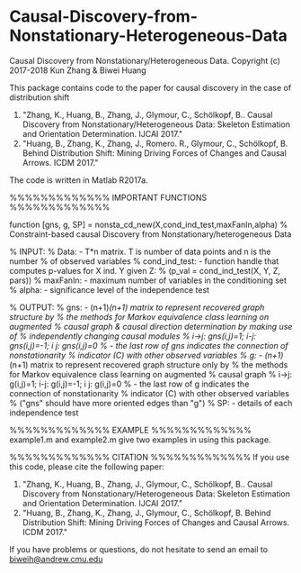 # Causal-Discovery-from-Nonstationary-Heterogeneous-Data
Causal Discovery from Nonstationary/Heterogeneous Data.
Copyright (c) 2017-2018  Kun Zhang & Biwei Huang

This package contains code to the paper for causal discovery in the case of distribution shift
1. "Zhang, K., Huang, B., Zhang, J., Glymour, C., Schölkopf, B.. Causal Discovery from Nonstationary/Heterogeneous Data: Skeleton Estimation and Orientation Determination. IJCAI 2017."
2. "Huang, B., Zhang, K., Zhang, J., Romero. R., Glymour, C., Schölkopf, B. Behind Distribution Shift: Mining Driving Forces of Changes and Causal Arrows. ICDM 2017."

The code is written in Matlab R2017a.


%%%%%%%%%%%%%
IMPORTANT FUNCTIONS
%%%%%%%%%%%%%

function [gns, g, SP] = nonsta_cd_new(X,cond_ind_test,maxFanIn,alpha)
%  Constraint-based causal Discovery from Nonstationary/heterogeneous Data

% INPUT: 
%       Data: - T*n matrix. T is number of data points and n is the number
%               of observed variables
%       cond_ind_test: - function handle that computes p-values for X ind. Y given Z: 
%                 (p_val = cond_ind_test(X, Y, Z, pars))
%       maxFanIn:  - maximum number of variables in the conditioning set 
%       alpha: - significance level of the independence test

% OUTPUT:
%       gns: - (n+1)*(n+1) matrix to represent recovered graph structure by
%       the methods for Markov equivalence class learning on augmented
%       causal graph & causal direction determination by making use of
%       independently changing causal modules
%            i->j: gns(i,j)=1; i-j: gns(i,j)=-1; i j: gns(i,j)=0
%          - the last row of gns indicates the connection of nonstationarity
%            indicator (C) with other observed variables
%       g: - (n+1)*(n+1) matrix to represent recovered graph structure only by
%       the methods for Markov equivalence class learning on augmented
%       causal graph
%            i->j: g(i,j)=1; i-j: g(i,j)=-1; i j: g(i,j)=0
%          - the last row of g indicates the connection of nonstationarity
%            indicator (C) with other observed variables
%       ("gns" should have more oriented edges than "g")
%       SP: - details of each independence test



%%%%%%%%%%%%%
EXAMPLE
%%%%%%%%%%%%%
example1.m and example2.m give two examples in using this package.


%%%%%%%%%%%%%
CITATION
%%%%%%%%%%%%%
If you use this code, please cite the following paper:
1. "Zhang, K., Huang, B., Zhang, J., Glymour, C., Schölkopf, B.. Causal Discovery from Nonstationary/Heterogeneous Data: Skeleton Estimation and Orientation Determination. IJCAI 2017."
2. "Huang, B., Zhang, K., Zhang, J., Glymour, C., Schölkopf, B. Behind Distribution Shift: Mining Driving Forces of Changes and Causal Arrows. ICDM 2017."


If you have problems or questions, do not hesitate to send an email to biweih@andrew.cmu.edu


